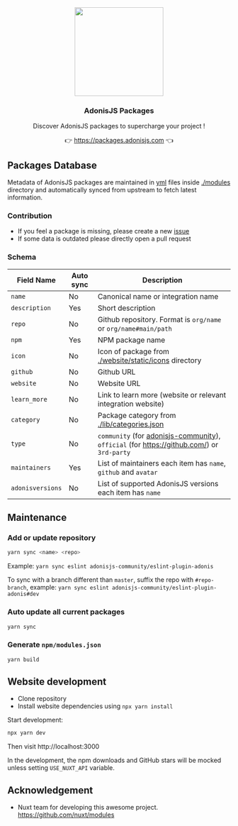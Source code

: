 <div align="center">
  <img src="https://i.imgur.com/2wGdEJN.png" width="200" fill="red"/>
  <br/>
  <h3>AdonisJS Packages</h3>
  <p>Discover AdonisJS packages to supercharge your project !</p>
  <p>👉 <a href="https://packages.adonisjs.com">https://packages.adonisjs.com</a> 👈</p>
</div>



## Packages Database

Metadata of AdonisJS packages are maintained in [yml](https://en.wikipedia.org/wiki/YAML) files inside [./modules](./modules) directory and automatically synced from upstream to fetch latest information.

### Contribution

- If you feel a package is missing, please create a new [issue]()
- If some data is outdated please directly open a pull request

### Schema

Field Name      | Auto sync | Description
----------------|-----------|--------------
`name`          | No        | Canonical name or integration name
`description`   | Yes       | Short description
`repo`          | No        | Github repository. Format is `org/name` or `org/name#main/path`
`npm`           | Yes       | NPM package name
`icon`          | No        | Icon of package from [./website/static/icons](./website/static/icons) directory
`github`        | No        | Github URL
`website`       | No        | Website URL
`learn_more`    | No        | Link to learn more (website or relevant integration website)
`category`      | No        | Package category from [./lib/categories.json](./lib/categories.json)
`type`          | No        | `community` (for [adonisjs-community](https://github.com/adonisjs-community/)), `official` (for https://github.com/) or `3rd-party`
`maintainers`   | Yes       | List of maintainers each item has `name`, `github` and `avatar`
`adonisversions` | No        | List of supported AdonisJS versions each item has `name`


## Maintenance

### Add or update repository

```bash
yarn sync <name> <repo>
```

Example: `yarn sync eslint adonisjs-community/eslint-plugin-adonis`

To sync with a branch different than `master`, suffix the repo with `#repo-branch`, example: `yarn sync eslint adonisjs-community/eslint-plugin-adonis#dev`

### Auto update all current packages

```bash
yarn sync
```

### Generate `npm/modules.json`

```bash
yarn build
```

## Website development

- Clone repository
- Install website dependencies using `npx yarn install`

Start development:

```bash
npx yarn dev
```

Then visit http://localhost:3000

In the development, the npm downloads and GitHub stars will be mocked unless setting `USE_NUXT_API` variable.

## Acknowledgement

- Nuxt team for developing this awesome project. https://github.com/nuxt/modules
